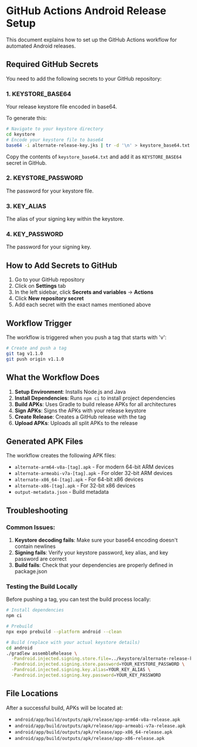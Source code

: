 # GitHub Actions Android Release Setup

This document explains how to set up the GitHub Actions workflow for automated Android releases.

## Required GitHub Secrets

You need to add the following secrets to your GitHub repository:

### 1. KEYSTORE_BASE64

Your release keystore file encoded in base64.

To generate this:

```bash
# Navigate to your keystore directory
cd keystore
# Encode your keystore file to base64
base64 -i alternate-release-key.jks | tr -d '\n' > keystore_base64.txt
```

Copy the contents of `keystore_base64.txt` and add it as `KEYSTORE_BASE64` secret in GitHub.

### 2. KEYSTORE_PASSWORD

The password for your keystore file.

### 3. KEY_ALIAS

The alias of your signing key within the keystore.

### 4. KEY_PASSWORD

The password for your signing key.

## How to Add Secrets to GitHub

1. Go to your GitHub repository
2. Click on **Settings** tab
3. In the left sidebar, click **Secrets and variables** → **Actions**
4. Click **New repository secret**
5. Add each secret with the exact names mentioned above

## Workflow Trigger

The workflow is triggered when you push a tag that starts with 'v':

```bash
# Create and push a tag
git tag v1.1.0
git push origin v1.1.0
```

## What the Workflow Does

1. **Setup Environment**: Installs Node.js and Java
2. **Install Dependencies**: Runs `npm ci` to install project dependencies
3. **Build APKs**: Uses Gradle to build release APKs for all architectures
4. **Sign APKs**: Signs the APKs with your release keystore
5. **Create Release**: Creates a GitHub release with the tag
6. **Upload APKs**: Uploads all split APKs to the release

## Generated APK Files

The workflow creates the following APK files:

- `alternate-arm64-v8a-[tag].apk` - For modern 64-bit ARM devices
- `alternate-armeabi-v7a-[tag].apk` - For older 32-bit ARM devices
- `alternate-x86_64-[tag].apk` - For 64-bit x86 devices
- `alternate-x86-[tag].apk` - For 32-bit x86 devices
- `output-metadata.json` - Build metadata

## Troubleshooting

### Common Issues:

1. **Keystore decoding fails**: Make sure your base64 encoding doesn't contain newlines
2. **Signing fails**: Verify your keystore password, key alias, and key password are correct
3. **Build fails**: Check that your dependencies are properly defined in package.json

### Testing the Build Locally

Before pushing a tag, you can test the build process locally:

```bash
# Install dependencies
npm ci

# Prebuild
npx expo prebuild --platform android --clean

# Build (replace with your actual keystore details)
cd android
./gradlew assembleRelease \
  -Pandroid.injected.signing.store.file=../keystore/alternate-release-key.jks \
  -Pandroid.injected.signing.store.password=YOUR_KEYSTORE_PASSWORD \
  -Pandroid.injected.signing.key.alias=YOUR_KEY_ALIAS \
  -Pandroid.injected.signing.key.password=YOUR_KEY_PASSWORD
```

## File Locations

After a successful build, APKs will be located at:

- `android/app/build/outputs/apk/release/app-arm64-v8a-release.apk`
- `android/app/build/outputs/apk/release/app-armeabi-v7a-release.apk`
- `android/app/build/outputs/apk/release/app-x86_64-release.apk`
- `android/app/build/outputs/apk/release/app-x86-release.apk`
